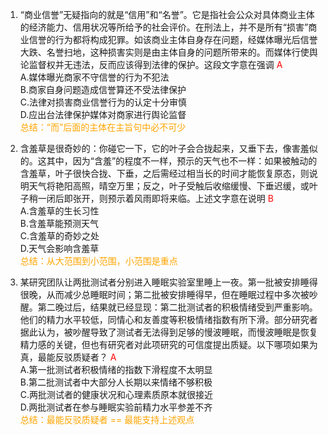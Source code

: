 1. “商业信誉”无疑指向的就是“信用”和“名誉”。它是指社会公众对具体商业主体的经济能力、信用状况等所给予的社会评价。在刑法上，并不是所有“损害”商业信誉的行为都将构成犯罪。如该商业主体自身存在问题，经媒体曝光后信誉大跌、名誉扫地，这种损害实则是由主体自身的问题所带来的。而媒体行使舆论监督权并无违法，反而应该得到法律的保护。这段文字意在强调 <font color=red>A</font>  
    A.媒体曝光商家不守信誉的行为不犯法  
    B.商家自身问题造成信誉算还不受法律保护  
    C.法律对损害商业信誉行为的认定十分审慎  
    D.应出台法律保护媒体对商家进行舆论监督  
    <font color=orange>总结：“而”后面的主体在主旨句中必不可少</font>

2. 含羞草是很奇妙的：你碰它一下，它的叶子会合拢起来，又垂下去，像害羞似的。这其中，因为“含羞”的程度不一样，预示的天气也不一样：如果被触动的含羞草，叶子很快合拢、下垂，之后需经过相当长的时间才能恢复原态，则说明天气将艳阳高照，晴空万里；反之，叶子受触后收缩缓慢、下垂迟缓，或叶子稍一闭后即张开，则预示着风雨即将来临。上述文字意在说明 <font color=red>B</font>  
    A.含羞草的生长习性  
    B.含羞草能预测天气  
    C.含羞草的奇妙之处  
    D.天气会影响含羞草  
    <font color=orange>总结：从大范围到小范围，小范围是重点</font>

3. 某研究团队让两批测试者分别进入睡眠实验室里睡上一夜。第一批被安排睡得很晚，从而减少总睡眠时间；第二批被安排睡得早，但在睡眠过程中多次被吵醒。第二晚过后，结果就已经显现：第二批测试者的积极情绪受到严重影响。他们的精力水平较低，同情心和友善度等积极情绪指数有所下滑。部分研究者据此认为，被吵醒导致了测试者无法得到足够的慢波睡眠，而慢波睡眠是恢复精力感的关键，但也有研究者对此项研究的可信度提出质疑。以下哪项如果为真，最能反驳质疑者？ <font color=red>A</font>  
    A.第一批测试者积极情绪的指数下滑程度不太明显  
    B.第二批测试者中大部分人长期以来情绪不够积极  
    C.两批测试者的健康状况和心理素质原本就很接近  
    D.两批测试者在参与睡眠实验前精力水平参差不齐  
    <font color=orange>总结：最能反驳质疑者 == 最能支持上述观点</font>
